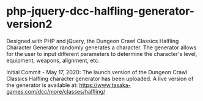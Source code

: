 # php-jquery-dcc-halfling-generator-version2
Designed with PHP and jQuery, the Dungeon Crawl Classics Halfling Character Generator randomly generates a character. The generator allows for the user to input different parameters to determine the character's level, equipment, weapons, alignment, etc.

Initial Commit - May 17, 2020: The launch version of the Dungeon Crawl Classics Halfling character generator has been uploaded.  A live version of the generator is available at: https://www.tasaka-games.com/dcc/more/classes/halfling/ 
